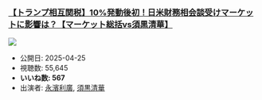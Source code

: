 ### [【トランプ相互関税】10%発動後初！日米財務相会談受けマーケットに影響は？【マーケット総括vs須黒清華】](https://www.youtube.com/watch?v=f7aI2XWDKVg)
[![](https://img.youtube.com/vi/f7aI2XWDKVg/sddefault.jpg)](https://www.youtube.com/watch?v=f7aI2XWDKVg)
-   公開日: 2025-04-25
-   視聴数: 55,645
-   **いいね数: 567**
-   出演者: [永濱利廣](/rehacq_fan/people/永濱利廣 "wikilink"), [須黒清華](/rehacq_fan/people/須黒清華 "wikilink")
